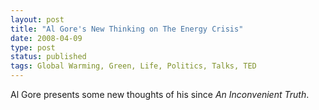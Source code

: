 ```yaml
---
layout: post
title: "Al Gore's New Thinking on The Energy Crisis"
date: 2008-04-09
type: post
status: published
tags: Global Warming, Green, Life, Politics, Talks, TED
---
```



<!-- {% embedly http://www.ted.com/talks/view/id/243 %} -->

Al Gore presents some new thoughts of his since _An Inconvenient Truth_.
